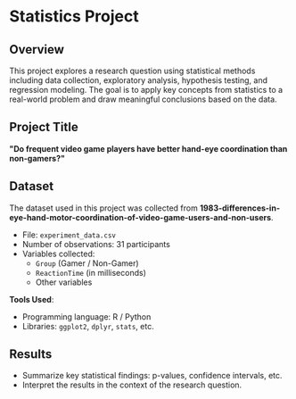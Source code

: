 # Statistics Project

## Overview

This project explores a research question using statistical methods including data collection, exploratory analysis, hypothesis testing, and regression modeling. The goal is to apply key concepts from statistics to a real-world problem and draw meaningful conclusions based on the data.

## Project Title

**"Do frequent video game players have better hand-eye coordination than non-gamers?"**

## Dataset

The dataset used in this project was collected from **1983-differences-in-eye-hand-motor-coordination-of-video-game-users-and-non-users**.

- File: `experiment_data.csv`
- Number of observations: 31 participants
- Variables collected:  
  - `Group` (Gamer / Non-Gamer)  
  - `ReactionTime` (in milliseconds)  
  - Other variables

**Tools Used**:  
   - Programming language: R / Python  
   - Libraries: `ggplot2`, `dplyr`, `stats`, etc.

## Results

- Summarize key statistical findings: p-values, confidence intervals, etc.
- Interpret the results in the context of the research question.


